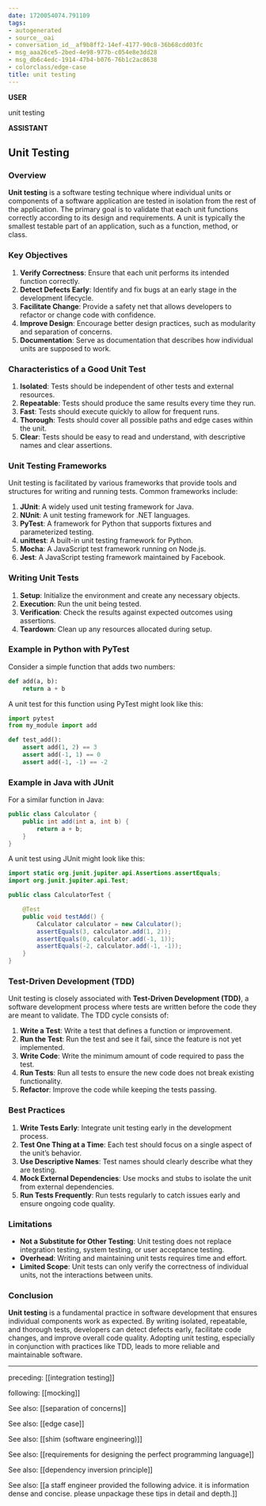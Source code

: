 ```yaml
---
date: 1720054074.791109
tags:
- autogenerated
- source__oai
- conversation_id__af9b8ff2-14ef-4177-90c8-36b68cdd03fc
- msg_aaa26ce5-2bed-4e98-977b-c054e8e3dd28
- msg_db6c4edc-1914-47b4-b076-76b1c2ac8638
- colorclass/edge-case
title: unit testing
---
```


**USER**

unit testing


**ASSISTANT**

## Unit Testing

### Overview

**Unit testing** is a software testing technique where individual units or components of a software application are tested in isolation from the rest of the application. The primary goal is to validate that each unit functions correctly according to its design and requirements. A unit is typically the smallest testable part of an application, such as a function, method, or class.

### Key Objectives

1. **Verify Correctness**: Ensure that each unit performs its intended function correctly.
2. **Detect Defects Early**: Identify and fix bugs at an early stage in the development lifecycle.
3. **Facilitate Change**: Provide a safety net that allows developers to refactor or change code with confidence.
4. **Improve Design**: Encourage better design practices, such as modularity and separation of concerns.
5. **Documentation**: Serve as documentation that describes how individual units are supposed to work.

### Characteristics of a Good Unit Test

1. **Isolated**: Tests should be independent of other tests and external resources.
2. **Repeatable**: Tests should produce the same results every time they run.
3. **Fast**: Tests should execute quickly to allow for frequent runs.
4. **Thorough**: Tests should cover all possible paths and edge cases within the unit.
5. **Clear**: Tests should be easy to read and understand, with descriptive names and clear assertions.

### Unit Testing Frameworks

Unit testing is facilitated by various frameworks that provide tools and structures for writing and running tests. Common frameworks include:

1. **JUnit**: A widely used unit testing framework for Java.
2. **NUnit**: A unit testing framework for .NET languages.
3. **PyTest**: A framework for Python that supports fixtures and parameterized testing.
4. **unittest**: A built-in unit testing framework for Python.
5. **Mocha**: A JavaScript test framework running on Node.js.
6. **Jest**: A JavaScript testing framework maintained by Facebook.

### Writing Unit Tests

1. **Setup**: Initialize the environment and create any necessary objects.
2. **Execution**: Run the unit being tested.
3. **Verification**: Check the results against expected outcomes using assertions.
4. **Teardown**: Clean up any resources allocated during setup.

### Example in Python with PyTest

Consider a simple function that adds two numbers:

```python
def add(a, b):
    return a + b
```

A unit test for this function using PyTest might look like this:

```python
import pytest
from my_module import add

def test_add():
    assert add(1, 2) == 3
    assert add(-1, 1) == 0
    assert add(-1, -1) == -2
```

### Example in Java with JUnit

For a similar function in Java:

```java
public class Calculator {
    public int add(int a, int b) {
        return a + b;
    }
}
```

A unit test using JUnit might look like this:

```java
import static org.junit.jupiter.api.Assertions.assertEquals;
import org.junit.jupiter.api.Test;

public class CalculatorTest {

    @Test
    public void testAdd() {
        Calculator calculator = new Calculator();
        assertEquals(3, calculator.add(1, 2));
        assertEquals(0, calculator.add(-1, 1));
        assertEquals(-2, calculator.add(-1, -1));
    }
}
```

### Test-Driven Development (TDD)

Unit testing is closely associated with **Test-Driven Development (TDD)**, a software development process where tests are written before the code they are meant to validate. The TDD cycle consists of:

1. **Write a Test**: Write a test that defines a function or improvement.
2. **Run the Test**: Run the test and see it fail, since the feature is not yet implemented.
3. **Write Code**: Write the minimum amount of code required to pass the test.
4. **Run Tests**: Run all tests to ensure the new code does not break existing functionality.
5. **Refactor**: Improve the code while keeping the tests passing.

### Best Practices

1. **Write Tests Early**: Integrate unit testing early in the development process.
2. **Test One Thing at a Time**: Each test should focus on a single aspect of the unit’s behavior.
3. **Use Descriptive Names**: Test names should clearly describe what they are testing.
4. **Mock External Dependencies**: Use mocks and stubs to isolate the unit from external dependencies.
5. **Run Tests Frequently**: Run tests regularly to catch issues early and ensure ongoing code quality.

### Limitations

- **Not a Substitute for Other Testing**: Unit testing does not replace integration testing, system testing, or user acceptance testing.
- **Overhead**: Writing and maintaining unit tests requires time and effort.
- **Limited Scope**: Unit tests can only verify the correctness of individual units, not the interactions between units.

### Conclusion

**Unit testing** is a fundamental practice in software development that ensures individual components work as expected. By writing isolated, repeatable, and thorough tests, developers can detect defects early, facilitate code changes, and improve overall code quality. Adopting unit testing, especially in conjunction with practices like TDD, leads to more reliable and maintainable software.


---

preceding: [[integration testing]]  


following: [[mocking]]

See also: [[separation of concerns]]


See also: [[edge case]]


See also: [[shim (software engineering)]]


See also: [[requirements for designing the perfect programming language]]


See also: [[dependency inversion principle]]


See also: [[a staff engineer provided the following advice. it is information dense and concise. please unpackage these tips in detail and depth.]]